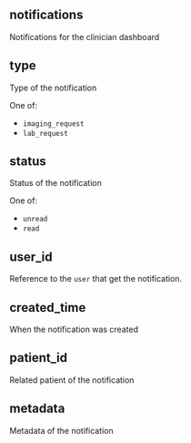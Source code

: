 ## notifications

Notifications for the clinician dashboard

## type

Type of the notification

One of:
- `imaging_request`
- `lab_request`

## status

Status of the notification

One of:
- `unread`
- `read`

## user_id

Reference to the `user` that get the notification.

## created_time

When the notification was created

## patient_id

Related patient of the notification

## metadata

Metadata of the notification

